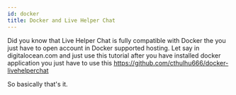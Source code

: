 ```yaml
---
id: docker
title: Docker and Live Helper Chat
---
```


Did you know that Live Helper Chat is fully compatible with Docker the you just have to open account in Docker supported hosting. Let say in digitalocean.com and just use this tutorial after you have installed docker application you just have to use this https://github.com/cthulhu666/docker-livehelperchat

So basically that's it.